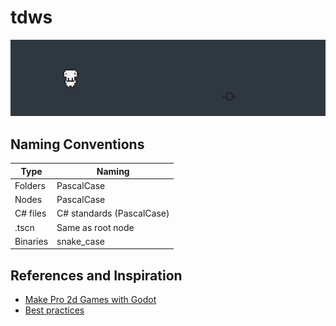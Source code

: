 # tdws
![demo](Readme/demo_2019-12-18.gif)

## Naming Conventions
|Type|Naming|
|-|-|
|Folders|PascalCase|
|Nodes|PascalCase|
|C# files|C# standards (PascalCase)|
|.tscn|Same as root node|
|Binaries|snake_case|

## References and Inspiration
* [Make Pro 2d Games with Godot](https://github.com/GDquest/make-pro-2d-games-with-godot)
* [Best practices](https://docs.godotengine.org/en/3.1/getting_started/workflow/best_practices/index.html)
